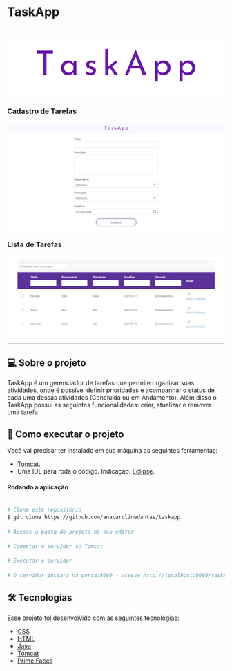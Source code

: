 # TaskApp

<h1 align="center">
    <img alt="TaskApp" title="Happy" src="/.github/screenshots/TaskApp.png" />
</h1>

###  Cadastro de Tarefas

<p align="center" style="display: flex; align-items: flex-start; justify-content: center;">
  	<img alt="Cadastro" src="/.github/screenshots/cadastro.jpg" width="100%">
</p>

###  Lista de Tarefas

<p align="center" style="display: flex; align-items: flex-start; justify-content: center;">
  	<img alt="Lista de Tarefas" src="/.github/screenshots/lista_de_tarefas.jpg" width="100%">
</p>

---

## 💻 Sobre o projeto

TaskApp é um gerenciador de tarefas que permite organizar suas atividades, onde é possível definir prioridades e acompanhar o status de cada uma dessas atividades (Concluída ou em Andamento). Além disso o TaskApp possui as seguintes funcionalidades: criar, atualizar e remover uma tarefa.

## 🧭 Como executar o projeto

Você vai precisar ter instalado em sua máquina as seguintes ferramentas:

- [Tomcat](https://tomcat.apache.org/).
- Uma IDE para roda o código. Indicação: [Eclipse](https://www.eclipse.org/).

#### Rodando a aplicação

```bash

# Clone este repositório
$ git clone https://github.com/anacarolinedantas/taskapp

# Acesse a pasta do projeto no seu editor

# Conectar o servidor ao Tomcat

# Executar o servidor

# O servidor inciará na porta:8080 - acesse http://localhost:8080/tasksapp/CadastrarTarefa.xhtml
```

## 🛠 Tecnologias

Esse projeto foi desenvolvido com as seguintes tecnologias:

- [CSS](https://developer.mozilla.org/pt-BR/docs/Web/CSS)
- [HTML](https://developer.mozilla.org/pt-BR/docs/Web/HTML)
- [Java](https://www.java.com/pt-BR/)
- [Tomcat](https://tomcat.apache.org/)
- [Prime Faces](https://www.primefaces.org/)
